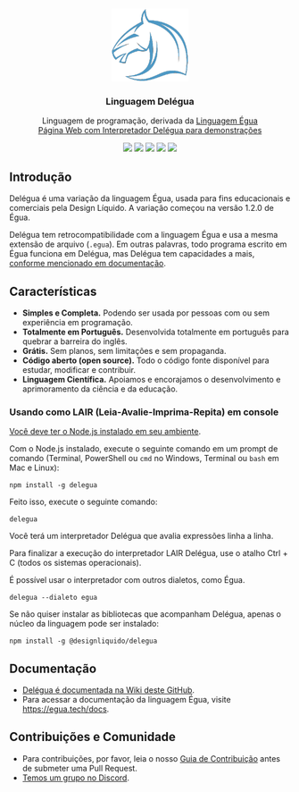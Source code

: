 <br>
<p align="center">
  <img src="./recursos/imagens/icone-delegua.png" alt="delegua" width="auto" height="130px">
  <h3 align="center">Linguagem Delégua</h3>

  <p align="center">
    Linguagem de programação, derivada da <a href="https://egua.tech/docs/egua" target="_blank">Linguagem Égua</a>
    <br />
    <a href="https://designliquido.github.io/delegua-web/" target="_blank">Página Web com Interpretador Delégua para demonstrações</a>
  </p>

  <p align="center">
    <a href="https://github.com/DesignLiquido/delegua/issues" target="_blank"><img src="https://img.shields.io/github/issues/Designliquido/delegua" /></a>
    <img src="https://img.shields.io/github/stars/Designliquido/delegua" />
    <img src="https://img.shields.io/github/forks/Designliquido/delegua" />
    <a href="https://www.npmjs.com/package/@designliquido/delegua" target="_blank"><img src="https://img.shields.io/npm/v/@designliquido/delegua" /></a>
    <img src="https://img.shields.io/github/license/Designliquido/delegua" />
    <br>
  </p>
</p>

## Introdução

Delégua é uma variação da linguagem Égua, usada para fins educacionais e comerciais pela Design Líquido. A variação começou na versão 1.2.0 de Égua.

Delégua tem retrocompatibilidade com a linguagem Égua e usa a mesma extensão de arquivo (`.egua`). Em outras palavras, todo programa escrito em Égua funciona em Delégua, mas Delégua tem capacidades a mais, [conforme mencionado em documentação](https://github.com/DesignLiquido/delegua/wiki).

## Características

- **Simples e Completa.** Podendo ser usada por pessoas com ou sem experiência em programação.
- **Totalmente em Português.** Desenvolvida totalmente em português para quebrar a barreira do inglês.
- **Grátis.** Sem planos, sem limitações e sem propaganda.
- **Código aberto (open source).** Todo o código fonte disponível para estudar, modificar e contribuir.
- **Linguagem Científica.** Apoiamos e encorajamos o desenvolvimento e aprimoramento da ciência e da educação.

### Usando como LAIR (Leia-Avalie-Imprima-Repita) em console

[Você deve ter o Node.js instalado em seu ambiente](https://dicasdejavascript.com.br/instalacao-do-nodejs-e-npm-no-windows-passo-a-passo). 

Com o Node.js instalado, execute o seguinte comando em um prompt de comando (Terminal, PowerShell ou `cmd` no Windows, Terminal ou `bash` em Mac e Linux):

```
npm install -g delegua
```

Feito isso, execute o seguinte comando:

```
delegua
```

Você terá um interpretador Delégua que avalia expressões linha a linha. 

Para finalizar a execução do interpretador LAIR Delégua, use o atalho <key>Ctrl</key> + <key>C</key> (todos os sistemas operacionais).

É possível usar o interpretador com outros dialetos, como Égua. 

```
delegua --dialeto egua
```

Se não quiser instalar as bibliotecas que acompanham Delégua, apenas o núcleo da linguagem pode ser instalado:

```
npm install -g @designliquido/delegua
```

## Documentação

- [Delégua é documentada na Wiki deste GitHub](https://github.com/DesignLiquido/delegua/wiki). 
- Para acessar a documentação da linguagem Égua, visite https://egua.tech/docs.

## Contribuições e Comunidade

* Para contribuições, por favor, leia o nosso [Guia de Contribuição](.github/CONTRIBUTING.md) antes de submeter uma Pull Request.
* [Temos um grupo no Discord](https://discord.gg/4tBxWSSbdV).
